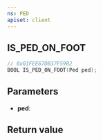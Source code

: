 ```yaml
---
ns: PED
apiset: client
---
```

## IS_PED_ON_FOOT

```c
// 0x01FEE67DB37F59B2
BOOL IS_PED_ON_FOOT(Ped ped);
```


## Parameters
* **ped**:

## Return value